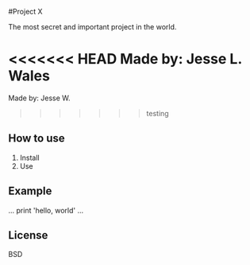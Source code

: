 #Project X

The most secret and important project in the world.

<<<<<<< HEAD
Made by: Jesse L. Wales
=======
Made by: Jesse W.
>>>>>>> testing

## How to use

1. Install
2. Use

## Example

...
print 'hello, world'
...

## License

BSD


